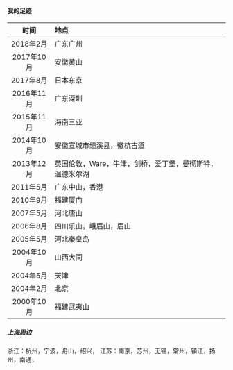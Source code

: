 
#### 我的足迹

| 时间 | 地点 |
| :-----: | :------ |
| 2018年2月 | 广东广州 |
| 2017年10月 | 安徽黄山 |
| 2017年8月 | 日本东京 |
| 2016年11月 | 广东深圳 |
| 2015年11月 | 海南三亚 |
| 2014年10月 | 安徽宣城市绩溪县，徽杭古道 |
| 2013年12月 | 英国伦敦，Ware，牛津，剑桥，爱丁堡，曼彻斯特，温德米尔湖 |
| 2011年5月 | 广东中山，香港 |
| 2010年9月 | 福建厦门 |
| 2007年5月 | 河北唐山 |
| 2006年8月 | 四川乐山，峨眉山，眉山 |
| 2005年5月 | 河北秦皇岛 |
| 2004年10月 | 山西大同 |
| 2004年5月 | 天津 |
| 2004年2月 | 北京 |
| 2000年10月 |福建武夷山  |

##### 上海周边
浙江：杭州，宁波，舟山，绍兴，
江苏：南京，苏州，无锡，常州，镇江，扬州，南通，
